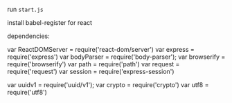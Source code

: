 run `start.js`

install babel-register for react

dependencies:

var ReactDOMServer = require('react-dom/server')
var express = require('express')
var bodyParser = require('body-parser');
var browserify = require('browserify')
var path = require('path')
var request = require('request')
var session = require('express-session')

var uuidv1 = require('uuid/v1');
var crypto = require('crypto')
var utf8 = require('utf8')
